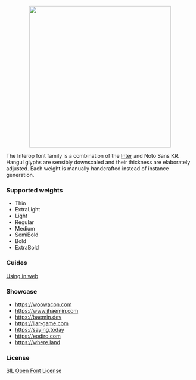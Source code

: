 <p align="center">
  <img width="380" src="https://user-images.githubusercontent.com/19797697/125155533-899ed380-e19b-11eb-9cd7-7f1236684128.png" />
</p>

The Interop font family is a combination of the [Inter](https://github.com/rsms/inter) and Noto Sans KR. Hangul glyphs are sensibly downscaled and their thickness are elaborately adjusted. Each weight is manually handcrafted instead of instance generation.

### Supported weights

- Thin
- ExtraLight
- Light
- Regular
- Medium
- SemiBold
- Bold
- ExtraBold

### Guides

[Using in web](./web)

### Showcase

- https://woowacon.com
- https://www.jhaemin.com
- https://baemin.dev
- https://liar-game.com
- https://saying.today
- https://eodiro.com
- https://where.land

### License

[SIL Open Font License](https://github.com/paywteam/payw-pro/blob/master/LICENSE)
